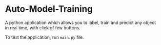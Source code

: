 # Auto-Model-Training

A python application which allows you to label, train and predict any object in real time, with click of few buttons.

To test the application, run `main.py` file.
